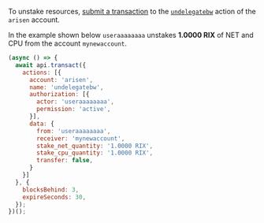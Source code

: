 To unstake resources, [submit a transaction](01_how-to-submit-a-transaction.md) to the [`undelegatebw`](https://github.com/ARISENIO/arisen.contracts/blob/52fbd4ac7e6c38c558302c48d00469a4bed35f7c/contracts/arisen.system/include/arisen.system/arisen.system.hpp#L1000) action of the `arisen` account.

In the example shown below `useraaaaaaaa` unstakes **1.0000 RIX** of NET and CPU from the account `mynewaccount`.
```javascript
(async () => {
  await api.transact({
    actions: [{
      account: 'arisen',
      name: 'undelegatebw',
      authorization: [{
        actor: 'useraaaaaaaa',
        permission: 'active',
      }],
      data: {
        from: 'useraaaaaaaa',
        receiver: 'mynewaccount',
        stake_net_quantity: '1.0000 RIX',
        stake_cpu_quantity: '1.0000 RIX',
        transfer: false,
      }
    }]
  }, {
    blocksBehind: 3,
    expireSeconds: 30,
  });
})();
```
